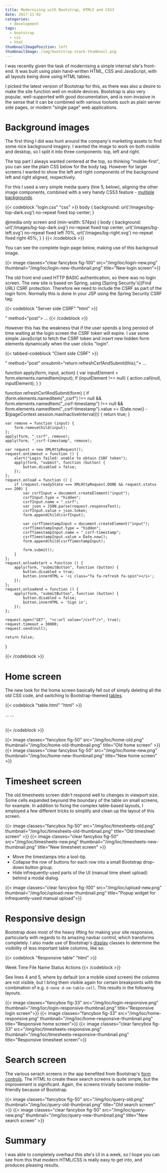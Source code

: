 ```yaml
---
title: Modernising with Bootstrap, HTML5 and CSS3
date: 2017-11-02
categories:
  - development
tags:
  - bootstrap
  - css
  - html
thumbnailImagePosition: left
thumbnailImage: /img/bootstrap-stack-thumbnail.png
---
```


I was recently given the task of modernising a simple internal site's front-end. It was built using plain hand-written
HTML, CSS and JavaScript, with all layouts being done using HTML tables.

<!--more-->

I picked the latest version of Bootstrap for this, as there was also a desire to make the site function well
on mobile devices. Bootstrap is also very popular, well-supported with good documentation, and is
non-invasive in the sense that it can be combined with various toolsets such as plain server side
pages, or modern "single page" web applications.

# Background images

The first thing I did was hunt around the company's marketing assets to find some nice background imagery. I
wanted the image to work on both mobile and desktop, so I split it into three components: top, left and right.

The top part I always wanted centered at the top, so thinking "mobile-first", you can see the plain CSS below for
the body tag. However for larger screens I wanted to show the left and right components of the background
left and right aligned, respectively.

For this I used a very simple media query (line 5, below), aligning the other image components, combined with
a very handy CSS3 feature - [multiple backgrounds](https://developer.mozilla.org/en-US/docs/Web/CSS/CSS_Backgrounds_and_Borders/Using_multiple_backgrounds).

{{< codeblock "login.css" "css" >}}
body {
  background: url('/images/bg-top-dark.svg') no-repeat fixed top center;
}

@media only screen and (min-width: 574px) {
  body {
    background:
      url('/images/bg-top-dark.svg') no-repeat fixed top center,
      url('/images/bg-left.svg') no-repeat fixed left 70%,
      url('/images/bg-right.svg') no-repeat fixed right 45%;
  }
}
{{< /codeblock >}}

You can see the complete login page below, making use of this backgroud image.

{{< image classes="clear fancybox fig-100" src="/img/loc/login-new.png" thumbnail="/img/loc/login-new-thumbnail.png" title="New login screen">}}

The old front end used HTTP BASIC authentication, so there was no login screen. The new site
is based on Spring, using [Spring Security's](Find URL) CSRF protection. Therefore we need to
include the CSRF as part of the login form. Normally this is done in your JSP using the Spring
Security CSRF tag:

{{< codeblock "Server side CSRF" "html" >}}
<form class="form-signin" action="<c:url value="/login"/>"
  method="post">
  <sec:csrfInput />
  ...
</form>
{{< /codeblock >}}

However this has the weakness that if the user spends a long peroiod of time waiting at the login
screen the CSRF token will expire. I use some simple JavaScript to fetch the CSRF token and insert
new hidden form elements dynamically when the user clicks "login".

{{< tabbed-codeblock "Client side CSRF" >}}
<!-- tab html -->
<form class="form-signin" action="<c:url value="/login"/>"
  method="post" onsubmit="return refreshCsrfAndSubmit(this);">
  ...
</form>
<!-- endtab -->
<!-- tab js -->
function apply(form, input, action) {
    var inputElement = form.elements.namedItem(input);
    if (inputElement !== null) {
        action.call(null, inputElement);
    }
}

function refreshCsrfAndSubmit(form) {
    if (form.elements.namedItem("_csrf") !== null
         && form.elements.namedItem("_csrf-timestamp") !== null
         && form.elements.namedItem("_csrf-timestamp").value >= (Date.now() - ${pageContext.session.maxInactiveInterval})) {
         return true;
     }

    var remove = function (input) {
        form.removeChild(input);
    };
    apply(form, "_csrf", remove);
    apply(form, "_csrf-timestamp", remove);

    var request = new XMLHttpRequest();
    request.ontimeout = function () {
        alert("Login failed: unable to obtain CSRF token");
        apply(form, "submit", function (button) {
            button.disabled = false;
        });
    };
    request.onload = function () {
        if (request.readyState === XMLHttpRequest.DONE && request.status === 200) {
            var csrfInput = document.createElement("input");
            csrfInput.type = "hidden";
            csrfInput.name = "_csrf";
            var json = JSON.parse(request.responseText);
            csrfInput.value = json.token;
            form.appendChild(csrfInput);

            var csrfTimestampInput = document.createElement("input");
            csrfTimestampInput.type = "hidden";
            csrfTimestampInput.name = "_csrf-timestamp";
            csrfTimestampInput.value = Date.now();
            form.appendChild(csrfTimestampInput);

            form.submit();
        }
    };
    request.onloadstart = function () {
        apply(form, "submitButton", function (button) {
            button.disabled = true;
            button.innerHTML = '<i class="fa fa-refresh fa-spin"></i>';
        });
    };
    request.onloadend = function () {
        apply(form, "submitButton", function (button) {
            button.disabled = false;
            button.innerHTML = 'Sign in';
        });
    };

    request.open("GET", "<c:url value="/csrf"/>", true);
    request.timeout = 30000;
    request.send(null);

    return false;
}
<!-- endtab -->
{{< /codeblock >}}

# Home screen

The new look for the home screen basically fell out of simply deleting all the old CSS code, and
switching to Bootstrap-themed [tables](https://getbootstrap.com/docs/4.0/content/tables/).

{{< codeblock "table.html" "html" >}}
<table class="table table-striped table-sm table-bordered table-hover">
  <thead class="thead-dark">
    ...
  </thead>
  <tbody>
    ...
  </tbody>
</table>
{{< /codeblock >}}

{{< image classes="fancybox fig-50" src="/img/loc/home-old.png" thumbnail="/img/loc/home-old-thumbnail.png" title="Old home screen" >}}
{{< image classes="clear fancybox fig-50" src="/img/loc/home-new.png" thumbnail="/img/loc/home-new-thumbnail.png" title="New home screen" >}}


# Timesheet screen

The old timesheets screen didn't respond well to changes in viewport size. Some cells expanded beyound the boundary of
the table on small screens, for example. In addition to fixing the complex table-based layouts, I employed a few different
tricks to simplify and clean up the layout of this screen.

{{< image classes="fancybox fig-50" src="/img/loc/timesheets-old.png" thumbnail="/img/loc/timesheets-old-thumbnail.png" title="Old timesheet screen" >}}
{{< image classes="clear fancybox fig-50" src="/img/loc/timesheets-new.png" thumbnail="/img/loc/timesheets-new-thumbnail.png" title="New timesheet screen" >}}

* Move the timestamps into a tool-tip.
* Collapse the row of buttons for each row into a small Bootstrap drop-down button group.
* Hide infrequently-used parts of the UI (manual time sheet upload) behind a modal dialog.

{{< image classes="clear fancybox fig-100" src="/img/loc/upload-new.png" thumbnail="/img/loc/upload-new-thumbnail.png" title="Popup widget for infrequently-used manual upload">}}

# Responsive design

Bootstrap does most of the heavy lifting for making your site responsive, particularly with regards to its amazing
navbar control, which transforms completely. I also made use of Bootstrap's
[display](https://getbootstrap.com/docs/4.0/utilities/display/) classes to determine the
visibility of less important table columns, like so:

{{< codeblock "Responsive table" "html" >}}
<thead class="thead-inverse">
    <tr>
        <th class="text-center">Week</th>
        <th class="text-center d-none d-sm-table-cell">Time</th>
        <th class="text-center d-none d-md-table-cell">File Name</th>
        <th class="text-center">Status</th>
        <th class="text-center">Actions</th>
    </tr>
</thead>
{{< /codeblock >}}


See lines 4 and 5, where by default (on a mobile sized screen) the columns are not visible, but I bring them
visible again for certain breakpoints with the combination of e.g. `d-none d-sm-table-cell`. This results
in the following layouts.

{{< image classes="fancybox fig-33" src="/img/loc/login-responsive.png" thumbnail="/img/loc/login-responsive-thumbnail.png" title="Responsive login screen">}}
{{< image classes="fancybox fig-33" src="/img/loc/home-responsive.png" thumbnail="/img/loc/home-responsive-thumbnail.png" title="Responsive home screen">}}
{{< image classes="clear fancybox fig-33" src="/img/loc/timesheets-responsive.png" thumbnail="/img/loc/timesheets-responsive-thumbnail.png" title="Responsive timesheet screen">}}

# Search screen

The various serach screens in the app benefited from Bootstrap's
[form controls](https://getbootstrap.com/docs/4.0/components/forms/). The HTML to create
these search screens is quite simple, but the improvement is significant. Again, the screens
trivially become mobile-friendly because of Bootstrap.

{{< image classes="fancybox fig-50" src="/img/loc/query-old.png" thumbnail="/img/loc/query-old-thumbnail.png" title="Old search screen" >}}
{{< image classes="clear fancybox fig-50" src="/img/loc/query-new.png" thumbnail="/img/loc/query-new-thumbnail.png" title="New search screen" >}}

# Summary

I was able to completely overhaul this site's UI in a week, so I hope you can see from this that
modern HTML/CSS is really easy to get into, and produces pleasing results.

